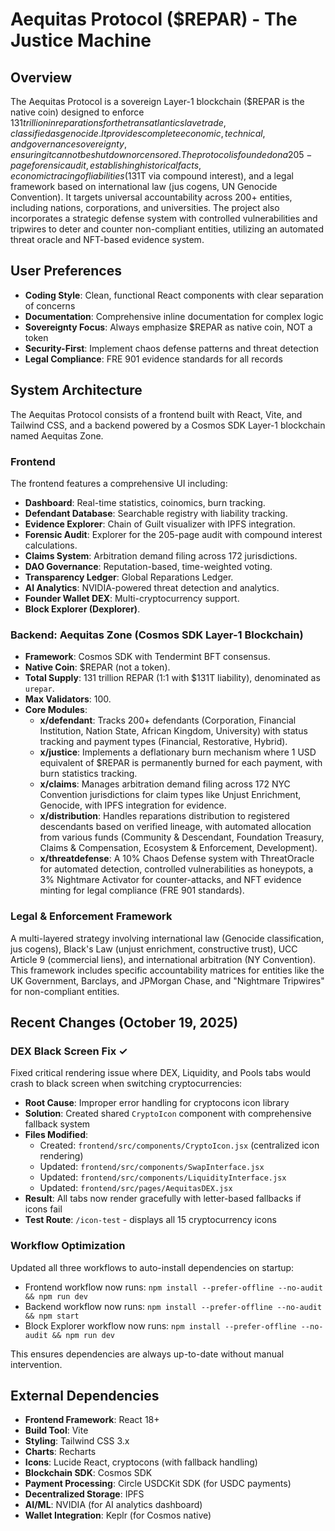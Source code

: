 # Aequitas Protocol ($REPAR) - The Justice Machine

## Overview

The Aequitas Protocol is a sovereign Layer-1 blockchain ($REPAR is the native coin) designed to enforce $131 trillion in reparations for the transatlantic slave trade, classified as genocide. It provides complete economic, technical, and governance sovereignty, ensuring it cannot be shut down or censored. The protocol is founded on a 205-page forensic audit, establishing historical facts, economic tracing of liabilities ($131T via compound interest), and a legal framework based on international law (jus cogens, UN Genocide Convention). It targets universal accountability across 200+ entities, including nations, corporations, and universities. The project also incorporates a strategic defense system with controlled vulnerabilities and tripwires to deter and counter non-compliant entities, utilizing an automated threat oracle and NFT-based evidence system.

## User Preferences

- **Coding Style**: Clean, functional React components with clear separation of concerns
- **Documentation**: Comprehensive inline documentation for complex logic
- **Sovereignty Focus**: Always emphasize $REPAR as native coin, NOT a token
- **Security-First**: Implement chaos defense patterns and threat detection
- **Legal Compliance**: FRE 901 evidence standards for all records

## System Architecture

The Aequitas Protocol consists of a frontend built with React, Vite, and Tailwind CSS, and a backend powered by a Cosmos SDK Layer-1 blockchain named Aequitas Zone.

### Frontend
The frontend features a comprehensive UI including:
- **Dashboard**: Real-time statistics, coinomics, burn tracking.
- **Defendant Database**: Searchable registry with liability tracking.
- **Evidence Explorer**: Chain of Guilt visualizer with IPFS integration.
- **Forensic Audit**: Explorer for the 205-page audit with compound interest calculations.
- **Claims System**: Arbitration demand filing across 172 jurisdictions.
- **DAO Governance**: Reputation-based, time-weighted voting.
- **Transparency Ledger**: Global Reparations Ledger.
- **AI Analytics**: NVIDIA-powered threat detection and analytics.
- **Founder Wallet DEX**: Multi-cryptocurrency support.
- **Block Explorer (Dexplorer)**.

### Backend: Aequitas Zone (Cosmos SDK Layer-1 Blockchain)
- **Framework**: Cosmos SDK with Tendermint BFT consensus.
- **Native Coin**: $REPAR (not a token).
- **Total Supply**: 131 trillion REPAR (1:1 with $131T liability), denominated as `urepar`.
- **Max Validators**: 100.
- **Core Modules**:
    - **x/defendant**: Tracks 200+ defendants (Corporation, Financial Institution, Nation State, African Kingdom, University) with status tracking and payment types (Financial, Restorative, Hybrid).
    - **x/justice**: Implements a deflationary burn mechanism where 1 USD equivalent of $REPAR is permanently burned for each payment, with burn statistics tracking.
    - **x/claims**: Manages arbitration demand filing across 172 NYC Convention jurisdictions for claim types like Unjust Enrichment, Genocide, with IPFS integration for evidence.
    - **x/distribution**: Handles reparations distribution to registered descendants based on verified lineage, with automated allocation from various funds (Community & Descendant, Foundation Treasury, Claims & Compensation, Ecosystem & Enforcement, Development).
    - **x/threatdefense**: A 10% Chaos Defense system with ThreatOracle for automated detection, controlled vulnerabilities as honeypots, a 3% Nightmare Activator for counter-attacks, and NFT evidence minting for legal compliance (FRE 901 standards).

### Legal & Enforcement Framework
A multi-layered strategy involving international law (Genocide classification, jus cogens), Black's Law (unjust enrichment, constructive trust), UCC Article 9 (commercial liens), and international arbitration (NY Convention). This framework includes specific accountability matrices for entities like the UK Government, Barclays, and JPMorgan Chase, and "Nightmare Tripwires" for non-compliant entities.

## Recent Changes (October 19, 2025)

### DEX Black Screen Fix ✓
Fixed critical rendering issue where DEX, Liquidity, and Pools tabs would crash to black screen when switching cryptocurrencies:
- **Root Cause**: Improper error handling for cryptocons icon library
- **Solution**: Created shared `CryptoIcon` component with comprehensive fallback system
- **Files Modified**:
  - Created: `frontend/src/components/CryptoIcon.jsx` (centralized icon rendering)
  - Updated: `frontend/src/components/SwapInterface.jsx`
  - Updated: `frontend/src/components/LiquidityInterface.jsx`
  - Updated: `frontend/src/pages/AequitasDEX.jsx`
- **Result**: All tabs now render gracefully with letter-based fallbacks if icons fail
- **Test Route**: `/icon-test` - displays all 15 cryptocurrency icons

### Workflow Optimization
Updated all three workflows to auto-install dependencies on startup:
- Frontend workflow now runs: `npm install --prefer-offline --no-audit && npm run dev`
- Backend workflow now runs: `npm install --prefer-offline --no-audit && npm start`
- Block Explorer workflow now runs: `npm install --prefer-offline --no-audit && npm run dev`

This ensures dependencies are always up-to-date without manual intervention.

## External Dependencies

- **Frontend Framework**: React 18+
- **Build Tool**: Vite
- **Styling**: Tailwind CSS 3.x
- **Charts**: Recharts
- **Icons**: Lucide React, cryptocons (with fallback handling)
- **Blockchain SDK**: Cosmos SDK
- **Payment Processing**: Circle USDCKit SDK (for USDC payments)
- **Decentralized Storage**: IPFS
- **AI/ML**: NVIDIA (for AI analytics dashboard)
- **Wallet Integration**: Keplr (for Cosmos native)